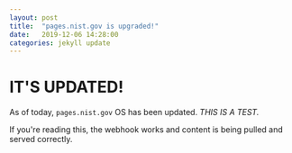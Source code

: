 ```yaml
---
layout: post
title:  "pages.nist.gov is upgraded!"
date:   2019-12-06 14:28:00
categories: jekyll update
---
```

# IT'S UPDATED!

As of today, `pages.nist.gov` OS has been updated.  *THIS IS A TEST.*

If you're reading this, the webhook works and content is being pulled and served correctly.
